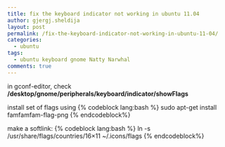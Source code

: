 ```yaml
---
title: fix the keyboard indicator not working in ubuntu 11.04
author: gjergj.sheldija
layout: post
permalink: /fix-the-keyboard-indicator-not-working-in-ubuntu-11-04/
categories:
  - ubuntu
tags:
  - ubuntu keyboard gnome Natty Narwhal
comments: true
---
```

in gconf-editor, check **/desktop/gnome/peripherals/keyboard/indicator/showFlags**

install set of flags using 
{% codeblock lang:bash %}
sudo apt-get install famfamfam-flag-png
{% endcodeblock%} 

make a softlink: 
{% codeblock lang:bash %}
ln -s /usr/share/flags/countries/16&#215;11 ~/.icons/flags
{% endcodeblock%} 
